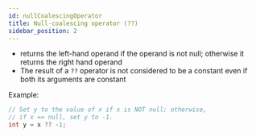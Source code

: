 ```yaml
---
id: nullCoalescingOperator
title: Null-coalescing operator (??)
sidebar_position: 2
---
```


- returns the left-hand operand if the operand is not null; otherwise it returns the right hand operand
- The result of a `??` operator is not considered to be a constant even if both its arguments are constant

Example:

```cs
// Set y to the value of x if x is NOT null; otherwise,
// if x == null, set y to -1.
int y = x ?? -1;
```
